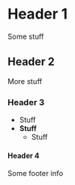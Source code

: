 # Header 1
Some stuff
## Header 2
More stuff
### Header 3
-  Stuff
-  **Stuff**
    -  Stuff

#### Header 4

Some footer info